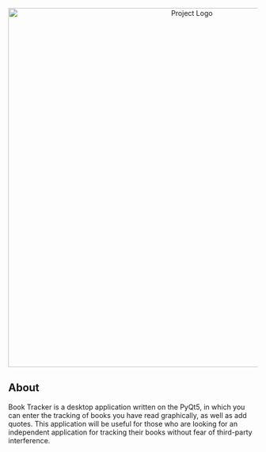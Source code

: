 <p align="center">
      <img src="https://i.ibb.co/VSbSFXk/Tracker-Book.jpg" alt="Project Logo" width="726">
</p>

## About

Book Tracker is a desktop application written on the PyQt5, in which you can enter the tracking of books you have read graphically, as well as add quotes. This application will be useful for those who are looking for an independent application for tracking their books without fear of third-party interference.
